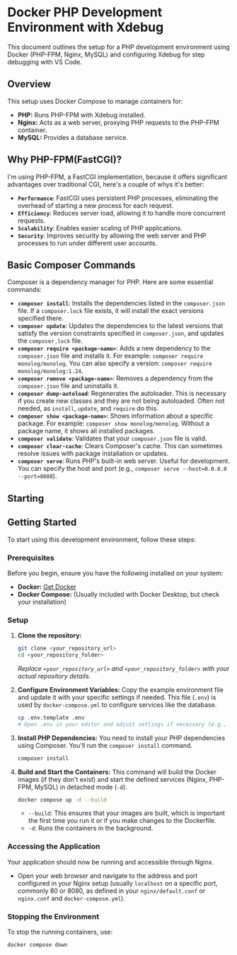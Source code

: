 # Docker PHP Development Environment with Xdebug

This document outlines the setup for a PHP development environment using Docker (PHP-FPM, Nginx, MySQL) and configuring Xdebug for step debugging with VS Code.

## Overview

This setup uses Docker Compose to manage containers for:
* **PHP:** Runs PHP-FPM with Xdebug installed.
* **Nginx:** Acts as a web server, proxying PHP requests to the PHP-FPM container.
* **MySQL:** Provides a database service.

## Why PHP-FPM(FastCGI)?
I'm using PHP-FPM, a FastCGI implementation, because it offers significant advantages over traditional CGI, here's a couple of whys it's better:
* **`Performance`**: FastCGI uses persistent PHP processes, eliminating the overhead of starting a new process for each request.
* **`Efficiency`**: Reduces server load, allowing it to handle more concurrent requests.
* **`Scalability`**: Enables easier scaling of PHP applications.
* **`Security`**: Improves security by allowing the web server and PHP processes to run under different user accounts.

## Basic Composer Commands

Composer is a dependency manager for PHP. Here are some essential commands:

* **`composer install`**: Installs the dependencies listed in the `composer.json` file. If a `composer.lock` file exists, it will install the exact versions specified there.
* **`composer update`**: Updates the dependencies to the latest versions that satisfy the version constraints specified in `composer.json`, and updates the `composer.lock` file.
* **`composer require <package-name>`**: Adds a new dependency to the `composer.json` file and installs it. For example: `composer require monolog/monolog`. You can also specify a version: `composer require monolog/monolog:1.24`.
* **`composer remove <package-name>`**: Removes a dependency from the `composer.json` file and uninstalls it.
* **`composer dump-autoload`**: Regenerates the autoloader. This is necessary if you create new classes and they are not being autoloaded. Often not needed, as `install`, `update`, and `require` do this.
* **`composer show <package-name>`**: Shows information about a specific package. For example: `composer show monolog/monolog`. Without a package name, it shows all installed packages.
* **`composer validate`**: Validates that your `composer.json` file is valid.
* **`composer clear-cache`**: Clears Composer's cache. This can sometimes resolve issues with package installation or updates.
* **`composer serve`**: Runs PHP's built-in web server. Useful for development. You can specify the host and port (e.g., `composer serve --host=0.0.0.0 --port=8080`).

## Starting

## Getting Started

To start using this development environment, follow these steps:

### Prerequisites

Before you begin, ensure you have the following installed on your system:

* **Docker:** [Get Docker](https://www.docker.com/get-started/)
* **Docker Compose:** (Usually included with Docker Desktop, but check your installation)

### Setup

1.  **Clone the repository:**
    ```bash
    git clone <your_repository_url>
    cd <your_repository_folder>
    ```
    *Replace `<your_repository_url>` and `<your_repository_folder>` with your actual repository details.*

2.  **Configure Environment Variables:**
    Copy the example environment file and update it with your specific settings if needed. This file (`.env`) is used by `docker-compose.yml` to configure services like the database.
    ```bash
    cp .env.template .env
    # Open .env in your editor and adjust settings if necessary (e.g., database credentials, ports)
    ```

3.  **Install PHP Dependencies:**
    You need to install your PHP dependencies using Composer. You'll run the `composer install` command.
    ```bash
    composer install
    ```

4.  **Build and Start the Containers:**
    This command will build the Docker images (if they don't exist) and start the defined services (Nginx, PHP-FPM, MySQL) in detached mode (`-d`).
    ```bash
    docker compose up -d --build
    ```
    * `--build`: This ensures that your images are built, which is important the first time you run it or if you make changes to the Dockerfile.
    * `-d`: Runs the containers in the background.

### Accessing the Application

Your application should now be running and accessible through Nginx.

* Open your web browser and navigate to the address and port configured in your Nginx setup (usually `localhost` on a specific port, commonly 80 or 8080, as defined in your `nginx/default.conf` or `nginx.conf` and `docker-compose.yml`).

### Stopping the Environment

To stop the running containers, use:
```bash
docker compose down